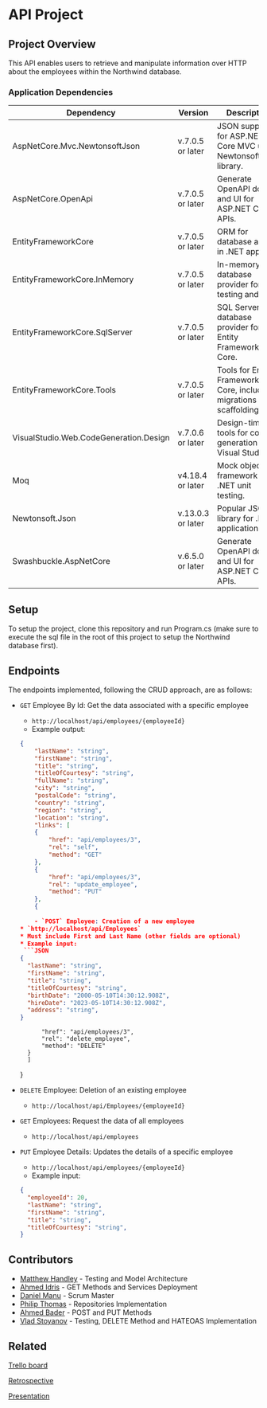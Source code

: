 
# API Project

## Project Overview
This API enables users to retrieve and manipulate information over HTTP about the employees within the Northwind database.

### Application Dependencies

| Dependency                                | Version           | Description                                            | Docs                                                                                     |
| ----------------------  | -----------------| -------------------------------------- | ------------------------------------------------ |
| AspNetCore.Mvc.NewtonsoftJson             | v.7.0.5 or later | JSON support for ASP.NET Core MVC using Newtonsoft.Json library. | https://www.nuget.org/packages/Microsoft.AspNetCore.Mvc.NewtonsoftJson/           |
| AspNetCore.OpenApi                        | v.7.0.5 or later | Generate OpenAPI docs and UI for ASP.NET Core APIs.    | https://www.nuget.org/packages/Microsoft.AspNetCore.OpenApi/                          |
| EntityFrameworkCore                       | v.7.0.5 or later | ORM for database access in .NET apps.                 | https://www.nuget.org/packages/Microsoft.EntityFrameworkCore                          |
| EntityFrameworkCore.InMemory              | v.7.0.5 or later | In-memory database provider for testing and dev.      | https://www.nuget.org/packages/Microsoft.EntityFrameworkCore.InMemory                 |                          |
| EntityFrameworkCore.SqlServer  | v.7.0.5  or later | SQL Server database provider for Entity Framework Core.                 | https://www.nuget.org/packages/Microsoft.EntityFrameworkCore.SqlServer          |                                    |
| EntityFrameworkCore.Tools        | v.7.0.5 or later | Tools for Entity Framework Core, including migrations and scaffolding.     | https://www.nuget.org/packages/Microsoft.EntityFrameworkCore.Tools |
| VisualStudio.Web.CodeGeneration.Design     | v.7.0.6 or later | Design-time tools for code generation in Visual Studio.        | https://www.nuget.org/packages/Microsoft.VisualStudio.Web.CodeGeneration.Design/       |
| Moq         | v4.18.4  or later | Mock object framework for .NET unit testing.      | https://www.nuget.org/packages/Moq        |
| Newtonsoft.Json    | v.13.0.3 or later | Popular JSON library for .NET applications.          | https://www.nuget.org/packages/Newtonsoft.Json/                             |
| Swashbuckle.AspNetCore       | v.6.5.0  or later | Generate OpenAPI docs and UI for ASP.NET Core APIs.      | https://www.nuget.org/packages/Swashbuckle.AspNetCore            |

## Setup

To setup the project, clone this repository and run Program.cs (make sure to execute the sql file in the root of this project to setup the Northwind database first).

## Endpoints
The endpoints implemented, following the CRUD approach, are as follows:


- `GET` Employee By Id: Get the data associated with a specific employee
	* `http://localhost/api/employees/{employeeId}`
	* Example output:
	```JSON
	{
	    "lastName": "string",
	    "firstName": "string",
	    "title": "string",
	    "titleOfCourtesy": "string",
	    "fullName": "string",
	    "city": "string",
	    "postalCode": "string",
	    "country": "string",
	    "region": "string",
	    "location": "string",
	    "links": [
		{
		    "href": "api/employees/3",
		    "rel": "self",
		    "method": "GET"
		},
		{
		    "href": "api/employees/3",
		    "rel": "update_employee",
		    "method": "PUT"
		},
		{
		
		- `POST` Employee: Creation of a new employee
	* `http://localhost/api/Employees`
	* Must include First and Last Name (other fields are optional)
	* Example input:
	 ```JSON
	{
	  "lastName": "string",
	  "firstName": "string",
	  "title": "string",
	  "titleOfCourtesy": "string",
	  "birthDate": "2000-05-10T14:30:12.908Z",
	  "hireDate": "2023-05-10T14:30:12.908Z",
	  "address": "string",
	} 
	```
		    "href": "api/employees/3",
		    "rel": "delete_employee",
		    "method": "DELETE"
		}
	    ]
	}
	
- `DELETE` Employee: Deletion of an existing employee
	* `http://localhost/api/Employees/{employeeId}`

- `GET` Employees: Request the data of all employees
	* `http://localhost/api/employees`

- `PUT` Employee Details: Updates the details of a specific employee
	* `http://localhost/api/employees/{employeeId}`
	* Example input:
	```JSON
	{
      "employeeId": 20,
      "lastName": "string",
      "firstName": "string",
      "title": "string",
      "titleOfCourtesy": "string",
	}
	```
	
## Contributors

 - [Matthew Handley](https://github.com/MHandley10) - Testing and Model Architecture
 - [Ahmed Idris](https://github.com/coffeeandcodee) - GET Methods and Services Deployment
 - [Daniel Manu](https://github.com/DanielManuM) - Scrum Master
 - [Philip Thomas](https://github.com/philipthomas6w) - Repositories Implementation
 - [Ahmed Bader](https://github.com/AhmedBader97) - POST and PUT Methods
 - [Vlad Stoyanov](https://github.com/VladStoyanovADP) - Testing, DELETE Method and HATEOAS Implementation

## Related


[Trello board](https://trello.com/b/qw9za4x1/apiproject)

[Retrospective](https://metroretro.io/BOI6HWNUEIKP)

[Presentation](https://www.canva.com/design/DAFiKdYun6E/NfkBmC7xZGBs0W-ttJipAw/view?utm_content=DAFiKdYun6E&utm_campaign=designshare&utm_medium=link&utm_source=publishsharelink)
